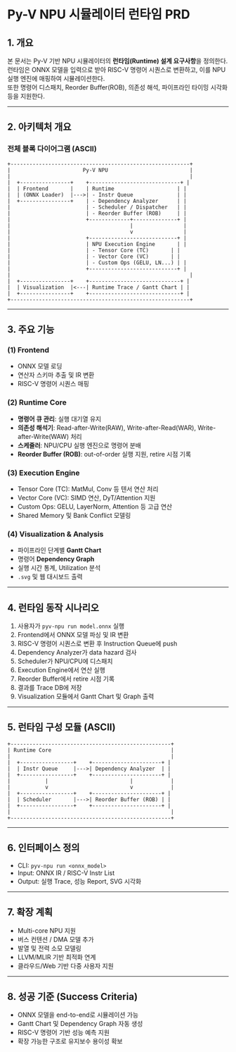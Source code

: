 # Py-V NPU 시뮬레이터 런타임 PRD

## 1. 개요
본 문서는 Py-V 기반 NPU 시뮬레이터의 **런타임(Runtime) 설계 요구사항**을 정의한다.  
런타임은 ONNX 모델을 입력으로 받아 RISC-V 명령어 시퀀스로 변환하고, 이를 NPU 실행 엔진에 매핑하여 시뮬레이션한다.  
또한 명령어 디스패치, Reorder Buffer(ROB), 의존성 해석, 파이프라인 타이밍 시각화 등을 지원한다.

---

## 2. 아키텍처 개요

### 전체 블록 다이어그램 (ASCII)

```
+---------------------------------------------------------+
|                       Py-V NPU                          |
|                                                         |
|  +----------------+    +-----------------------------+ |
|  | Frontend       |    | Runtime                    | |
|  | (ONNX Loader)  |--->| - Instr Queue              | |
|  +----------------+    | - Dependency Analyzer      | |
|                        | - Scheduler / Dispatcher   | |
|                        | - Reorder Buffer (ROB)     | |
|                        +-------------+--------------+ |
|                                      |                |
|                                      v                |
|                        +----------------------------+ |
|                        | NPU Execution Engine       | |
|                        | - Tensor Core (TC)       | |
|                        | - Vector Core (VC)       | |
|                        | - Custom Ops (GELU, LN...) | |
|                        +----------------------------+ |
|                                                         |
|  +----------------+    +-----------------------------+ |
|  | Visualization  |<---| Runtime Trace / Gantt Chart | |
|  +----------------+    +-----------------------------+ |
+---------------------------------------------------------+
```

---

## 3. 주요 기능

### (1) Frontend
- ONNX 모델 로딩
- 연산자 스키마 추출 및 IR 변환
- RISC-V 명령어 시퀀스 매핑

### (2) Runtime Core
- **명령어 큐 관리**: 실행 대기열 유지
- **의존성 해석기**: Read-after-Write(RAW), Write-after-Read(WAR), Write-after-Write(WAW) 처리
- **스케줄러**: NPU/CPU 실행 엔진으로 명령어 분배
- **Reorder Buffer (ROB)**: out-of-order 실행 지원, retire 시점 기록

### (3) Execution Engine
- Tensor Core (TC): MatMul, Conv 등 텐서 연산 처리
- Vector Core (VC): SIMD 연산, DyT/Attention 지원
- Custom Ops: GELU, LayerNorm, Attention 등 고급 연산
- Shared Memory 및 Bank Conflict 모델링

### (4) Visualization & Analysis
- 파이프라인 단계별 **Gantt Chart**
- 명령어 **Dependency Graph**
- 실행 시간 통계, Utilization 분석
- `.svg` 및 웹 대시보드 출력

---

## 4. 런타임 동작 시나리오

1. 사용자가 `pyv-npu run model.onnx` 실행
2. Frontend에서 ONNX 모델 파싱 및 IR 변환
3. RISC-V 명령어 시퀀스로 변환 후 Instruction Queue에 push
4. Dependency Analyzer가 data hazard 검사
5. Scheduler가 NPU/CPU에 디스패치
6. Execution Engine에서 연산 실행
7. Reorder Buffer에서 retire 시점 기록
8. 결과를 Trace DB에 저장
9. Visualization 모듈에서 Gantt Chart 및 Graph 출력

---

## 5. 런타임 구성 모듈 (ASCII)

```
+---------------------------------------------------+
| Runtime Core                                      |
|                                                   |
|  +-----------------+    +----------------------+ |
|  | Instr Queue     |--->| Dependency Analyzer  | |
|  +-----------------+    +----------------------+ |
|           |                          |            |
|           v                          v            |
|  +-----------------+    +----------------------+ |
|  | Scheduler       |--->| Reorder Buffer (ROB) | |
|  +-----------------+    +----------------------+ |
|                                                   |
+---------------------------------------------------+
```

---

## 6. 인터페이스 정의

- CLI: `pyv-npu run <onnx_model>`
- Input: ONNX IR / RISC-V Instr List
- Output: 실행 Trace, 성능 Report, SVG 시각화

---

## 7. 확장 계획
- Multi-core NPU 지원
- 버스 컨텐션 / DMA 모델 추가
- 발열 및 전력 소모 모델링
- LLVM/MLIR 기반 최적화 연계
- 클라우드/Web 기반 다중 사용자 지원

---

## 8. 성공 기준 (Success Criteria)
- ONNX 모델을 end-to-end로 시뮬레이션 가능
- Gantt Chart 및 Dependency Graph 자동 생성
- RISC-V 명령어 기반 성능 예측 지원
- 확장 가능한 구조로 유지보수 용이성 확보
